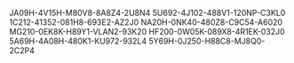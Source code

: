 JA09H-4V15H-M80V8-8A8Z4-2U8N4
5U692-4J102-488V1-120NP-C3KL0
1C212-41352-081H8-693E2-AZ2J0
NA20H-0NK40-480Z8-C9C54-A6020
MG210-0EK8K-H89Y1-VLAN2-93K20
HF200-0W05K-089X8-4R1EK-032J0
5A69H-4A08H-480K1-KU972-932L4
5Y69H-0J250-H88C8-MJ8Q0-2C2P4